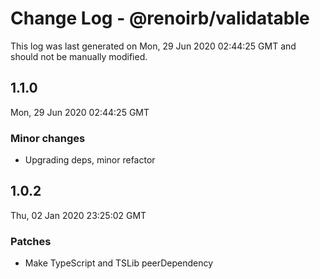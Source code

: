 # Change Log - @renoirb/validatable

This log was last generated on Mon, 29 Jun 2020 02:44:25 GMT and should not be manually modified.

## 1.1.0

Mon, 29 Jun 2020 02:44:25 GMT

### Minor changes

- Upgrading deps, minor refactor

## 1.0.2

Thu, 02 Jan 2020 23:25:02 GMT

### Patches

- Make TypeScript and TSLib peerDependency
